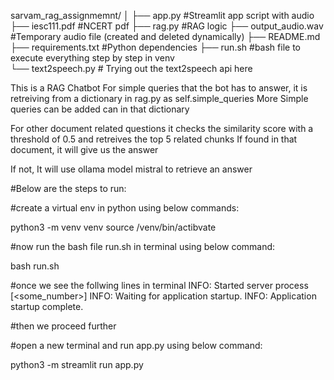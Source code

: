 sarvam_rag_assignmemnt/
│
├── app.py                  #Streamlit app script with audio
├── iesc111.pdf             #NCERT pdf
├── rag.py                  #RAG logic 
├── output_audio.wav        #Temporary audio file (created and deleted dynamically)
├── README.md  
├── requirements.txt        #Python dependencies
├── run.sh                  #bash file to execute everything step by step in venv             
└── text2speech.py          # Trying out the text2speech api here 


This is a RAG Chatbot 
For simple queries that the bot has to answer, it is retreiving from a dictionary in rag.py as self.simple_queries
More Simple queries can be added can in that dictionary

For other document related questions it checks the similarity score with a threshold of 0.5 and retreives the top 5 
related chunks
If found in that document, it will give us the answer

If not, It will use ollama model mistral to retrieve an answer


#Below are the steps to run:

#create a virtual env in python using below commands:

python3 -m venv venv
source /venv/bin/actibvate


#now run the bash file run.sh in terminal using below command:

bash run.sh

#once we see the follwing lines in terminal
INFO:     Started server process [<some_number>]
INFO:     Waiting for application startup.
INFO:     Application startup complete.

#then we proceed further

#open a new terminal and run app.py using below command:

python3 -m streamlit run app.py





